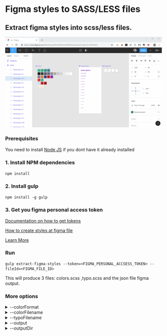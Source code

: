 # Figma styles to SASS/LESS files

## Extract figma styles into scss/less files. 

![Project image](figma-styles-to-code.gif)

### Prerequisites
You need to install [Node JS](https://nodejs.org/en/download/) if you dont have it already installed

### 1. Install NPM dependencies
```npm install```

### 2. Install gulp
```npm install -g gulp```
### 3. Get you figma personal access token
[Documentation on how to get tokens](https://www.figma.com/developers/docs#auth)

[How to create styles at figma file](https://www.youtube.com/watch?v=gtQ_A3imzsg)

[Learn More](https://www.youtube.com/channel/UCQsVmhSa4X-G3lHlUtejzLA)

### Run

```
gulp extract-figma-styles --token=<FIGMA_PERSONAL_ACCSESS_TOKEN> --fileId=<FIGMA_FILE_ID>
```
This will produce 3 files: colors.scss ,typo.scss and the json file figma output.
### More options

<details>
<summary>
--colorFormat
</summary>

`rgba/hex`

example: `--colorFormat=hex`
</details>

<details>
<summary>
--colorFilename
</summary>

name of the file contains the colors variables

default: `_colors`

example: `--colorFilename=my_colors`
</details>
<details>
<summary>
--typoFilename
</summary>

name of the file contains the texts styles mixins

default: `_typo`

example: `--typoFilename=typography`
</details>
<details>
<summary>
--output
</summary>

output fotmat `scss` or `less`

default: `scss`

example: `--output=less`
</details>
<details>
<summary>
--outputDir
</summary>

output location dir

default: `dist/`

example: `--outputDir=../build/`
</details>
